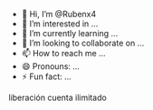 - 👋 Hi, I’m @Rubenx4
- 👀 I’m interested in ...
- 🌱 I’m currently learning ...
- 💞️ I’m looking to collaborate on ...
- 📫 How to reach me ...
- 😄 Pronouns: ...
- ⚡ Fun fact: ...

<!---
Rubenx4/Rubenx4 is a ✨ special ✨ repository because its `README.md`  appears on your GitHub profile.
You can click the Preview link to take a look at your changes.
--->
liberación 
cuenta 
ilimitado 
